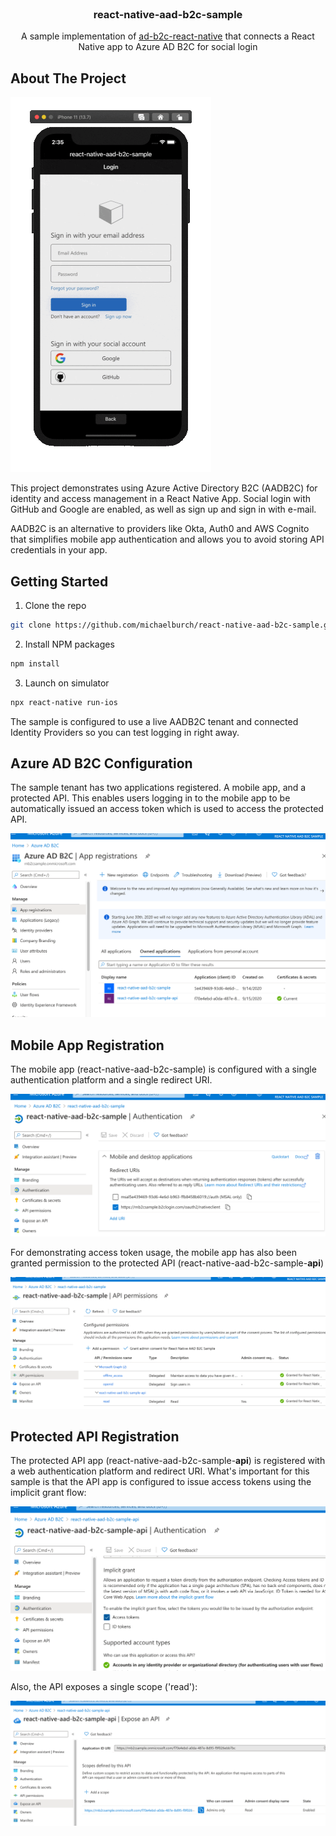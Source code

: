 <!-- PROJECT LOGO -->
<br />
<p align="center">

  <h3 align="center">react-native-aad-b2c-sample</h3>

  <p align="center">
    A sample implementation of <a href="https://github.com/GSingh01/ad-b2c-react-native">ad-b2c-react-native</a> that connects a React Native app to Azure AD B2C for social login
    <br />
  </p>
</p>



<!-- ABOUT THE PROJECT -->
## About The Project

![Product Screen Shot](/sample-demo.gif)

This project demonstrates using Azure Active Directory B2C (AADB2C) for identity and access management in a React Native App. Social login with GitHub and Google are enabled, as well as sign up and sign in with e-mail.

AADB2C is an alternative to providers like Okta, Auth0 and AWS Cognito that simplifies mobile app authentication and allows you to avoid storing API credentials in your app.


<!-- GETTING STARTED -->
## Getting Started


1. Clone the repo
```sh
git clone https://github.com/michaelburch/react-native-aad-b2c-sample.git
```
2. Install NPM packages
```sh
npm install
```
3. Launch on simulator
```sh
npx react-native run-ios
```

The sample is configured to use a live AADB2C tenant and connected Identity Providers so you can test logging in right away.

<!-- Configuration Details -->
## Azure AD B2C Configuration

The sample tenant has two applications registered. A mobile app, and a protected API. This enables users logging in to the mobile app to be automatically issued an access token which is used to access the protected API.

![App Registrations](/app-registrations.png)

## Mobile App Registration 

The mobile app (react-native-aad-b2c-sample) is configured with a single authentication platform and a single redirect URI.

![Authentication Platform](/authentication-platform.png)

For demonstrating access token usage, the mobile app has also been granted permission to the protected API (react-native-aad-b2c-sample-**api**)

![Mobile App Permissions](/api-permissions.png)

## Protected API Registration 

The protected API app (react-native-aad-b2c-sample-**api**) is registered with a web authentication platform and redirect URI. What's important for this sample is that the API app is configured to issue access tokens using the implicit grant flow:

![API App Authentication](/api-auth.png)


Also, the API exposes a single scope ('read'):

![API App Scope](/api-expose.png)



